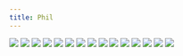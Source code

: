 ```yaml
---
title: Phil
---
```


![](p061.png)
![](p062.png)
![](p063.png)
![](p064.png)
![](p065.png)
![](p066.png)
![](p067.png)
![](p068.png)
![](p069.png)
![](p070.png)
![](p071.png)
![](p072.png)
![](p073.png)
![](p074.png)
![](p075.png)